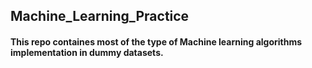 ## Machine_Learning_Practice
#### This repo containes most of the type of Machine learning algorithms implementation in dummy datasets.
